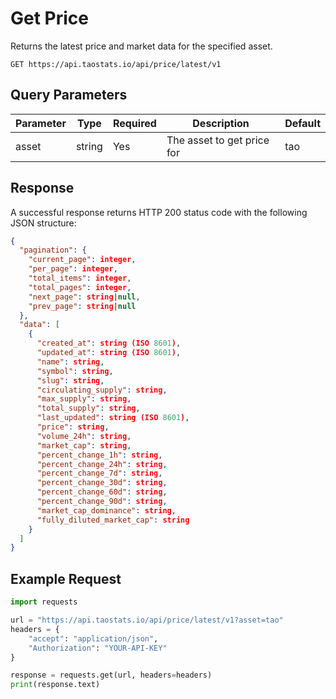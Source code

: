 # Get Price

Returns the latest price and market data for the specified asset.

```
GET https://api.taostats.io/api/price/latest/v1
```

## Query Parameters

| Parameter | Type | Required | Description | Default |
|-----------|------|----------|-------------|---------|
| asset | string | Yes | The asset to get price for | tao |

## Response

A successful response returns HTTP 200 status code with the following JSON structure:

```json
{
  "pagination": {
    "current_page": integer,
    "per_page": integer,
    "total_items": integer,
    "total_pages": integer,
    "next_page": string|null,
    "prev_page": string|null
  },
  "data": [
    {
      "created_at": string (ISO 8601),
      "updated_at": string (ISO 8601),
      "name": string,
      "symbol": string,
      "slug": string,
      "circulating_supply": string,
      "max_supply": string,
      "total_supply": string,
      "last_updated": string (ISO 8601),
      "price": string,
      "volume_24h": string,
      "market_cap": string,
      "percent_change_1h": string,
      "percent_change_24h": string,
      "percent_change_7d": string,
      "percent_change_30d": string,
      "percent_change_60d": string,
      "percent_change_90d": string,
      "market_cap_dominance": string,
      "fully_diluted_market_cap": string
    }
  ]
}
```

## Example Request

```python
import requests

url = "https://api.taostats.io/api/price/latest/v1?asset=tao"
headers = {
    "accept": "application/json",
    "Authorization": "YOUR-API-KEY"
}

response = requests.get(url, headers=headers)
print(response.text)
``` 
